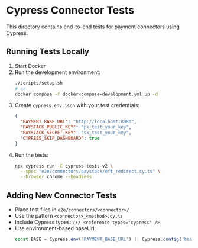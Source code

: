 # Cypress Connector Tests

This directory contains end-to-end tests for payment connectors using Cypress.

## Running Tests Locally

1. Start Docker
2. Run the development environment:
   ```bash
   ./scripts/setup.sh
   # or
   docker compose -f docker-compose-development.yml up -d
   ```
3. Create `cypress.env.json` with your test credentials:
   ```json
   {
     "PAYMENT_BASE_URL": "http://localhost:8080",
     "PAYSTACK_PUBLIC_KEY": "pk_test_your_key",
     "PAYSTACK_SECRET_KEY": "sk_test_your_key",
     "CYPRESS_SKIP_DASHBOARD": true
   }
   ```
4. Run the tests:
   ```bash
   npx cypress run -C cypress-tests-v2 \
     --spec "e2e/connectors/paystack/eft_redirect.cy.ts" \
     --browser chrome --headless
   ```

## Adding New Connector Tests

- Place test files in `e2e/connectors/<connector>/`
- Use the pattern `<connector>_<method>.cy.ts`
- Include Cypress types: `/// <reference types="cypress" />`
- Use environment-based baseUrl:
  ```typescript
  const BASE = Cypress.env('PAYMENT_BASE_URL') || Cypress.config('baseUrl') || 'http://localhost:8080';
  ```
